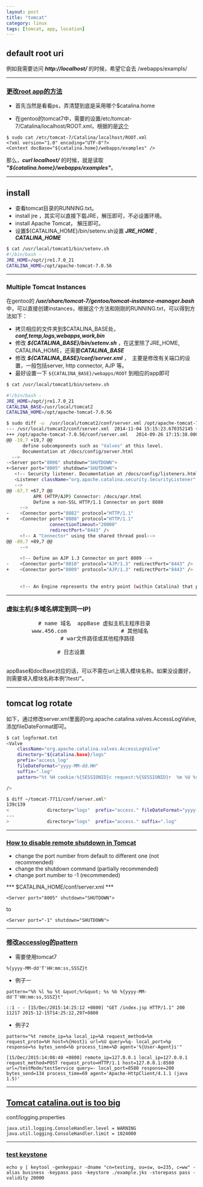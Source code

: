 ```yaml
---
layout: post
title: "tomcat"
category: linux
tags: [tomcat, app, location]
---
```


## default root uri

例如我需要访问 ***http://localhost/*** 的时候，希望它会去 /webapps/exampls/

*****

### [更改root app的方法](http://stackoverflow.com/questions/715506/tomcat-6-how-to-change-the-root-application)

* 首先当然是看看ps，弄清楚到底是采用哪个$catalina.home

* 在gentoo的tomcat7中，需要的设置/etc/tomcat-7/Catalina/localhost/ROOT.xml，根据的是[这个](http://tomcat.apache.org/tomcat-7.0-doc/config/context.html#Defining_a_context)

```
$ sudo cat /etc/tomcat-7/Catalina/localhost/ROOT.xml
<?xml version="1.0" encoding="UTF-8"?>
<Context docBase="${catalina.home}/webapps/examples" />
```

那么，***curl localhost/*** 的时候，就是读取 ***"${catalina.home}/webapps/examples"***。

*****

## install

* 查看tomcat目录的RUNNING.txt。
* install jre ，其实可以直接下载JRE，解压即可，不必设置环境。
* install Apache Tomcat， 解压即可。
* 设置${CATALINA_HOME}/bin/setenv.sh设置 ***JRE_HOME*** , ***CATALINA_HOME***

```bash
$ cat /usr/local/tomcat1/bin/setenv.sh 
#!/bin/bash - 
JRE_HOME=/opt/jre1.7.0_21
CATALINA_HOME=/opt/apache-tomcat-7.0.56
```

*****

### Multiple Tomcat Instances

在gentoo的 ***/usr/share/tomcat-7/gentoo/tomcat-instance-manager.bash*** 中，可以直接创建instances，根据这个方法和刚刚的RUNNING.txt，可以得到方法如下：

* 拷贝相应的文件夹到$CATALINA_BASE处， ***conf,temp,logs,webapps,work,bin***
* 修改 ***${CATALINA_BASE}/bin/setenv.sh*** ，在这里除了JRE_HOME, CATALINA_HOME，还需要***CATALINA_BASE***
* 修改 ***${CATALINA_BASE}/conf/server.xml*** ，　主要是修改有关端口的设置，一般包括server, http connector, AJP 等。
* 最好设置一下 `${CATALINA_BASE}/webapps/ROOT` 到相应的app即可

```bash
$ cat /usr/local/tomcat1/bin/setenv.sh 

#!/bin/bash - 
JRE_HOME=/opt/jre1.7.0_21
CATALINA_BASE=/usr/local/tomcat2
CATALINA_HOME=/opt/apache-tomcat-7.0.56
```

```bash
$ sudo diff -u  /usr/local/tomcat2/conf/server.xml /opt/apache-tomcat-7.0.56/conf/server.xml 
--- /usr/local/tomcat2/conf/server.xml  2014-11-04 15:15:23.670352145 +0800
+++ /opt/apache-tomcat-7.0.56/conf/server.xml   2014-09-26 17:15:38.000000000 +0800
@@ -19,7 +19,7 @@
      define subcomponents such as "Valves" at this level.
      Documentation at /docs/config/server.html
  -->
-<Server port="8006" shutdown="SHUTDOWN">
+<Server port="8005" shutdown="SHUTDOWN">
   <!-- Security listener. Documentation at /docs/config/listeners.html
   <Listener className="org.apache.catalina.security.SecurityListener" />
   -->
@@ -67,7 +67,7 @@
          APR (HTTP/AJP) Connector: /docs/apr.html
          Define a non-SSL HTTP/1.1 Connector on port 8080
     -->
-    <Connector port="8082" protocol="HTTP/1.1"
+    <Connector port="8080" protocol="HTTP/1.1"
                connectionTimeout="20000"
                redirectPort="8443" />
     <!-- A "Connector" using the shared thread pool-->
@@ -89,7 +89,7 @@
     -->
 
     <!-- Define an AJP 1.3 Connector on port 8009 -->
-    <Connector port="8010" protocol="AJP/1.3" redirectPort="8443" />
+    <Connector port="8009" protocol="AJP/1.3" redirectPort="8443" />
 
 
     <!-- An Engine represents the entry point (within Catalina) that processesRE_HOME=/opt/jre1.7.0_21
```

*****

### 虚拟主机(多域名绑定到同一IP)

<pre lang="bash">
    <Host name="www.123.com"  appBase="webapps/test" 
         unpackWARs="true" autoDeploy="true">      # name 域名  appBase 虚拟主机主程序目录  
        <Alias>www.456.com</Alias>                 # 其他域名
        <Context path ="" docBase ="/opt/tomcat/webapps/test.war" debug ="0" reloadbale ="true" >         # war文件路径或其他程序路径
                </Context>
        <Valve className="org.apache.catalina.valves.AccessLogValve" directory="logs"
            prefix="localhost_access_log." suffix=".txt"
            pattern="%h %l %u %t &quot;%r&quot; %s %b" />        # 日志设置
    </Host>
</pre>

appBase和docBase对应的话，可以不需在url上填入模块名称。如果没设置好，则需要填入模块名称本例“/test/”。

*****

## tomcat log rotate

如下，通过修改server.xml里面的org.apache.catalina.valves.AccessLogValve, 添加fileDateFormat即可。

```bash
$ cat logformat.txt
<Valve
    className="org.apache.catalina.valves.AccessLogValve"
    directory="${catalina.base}/logs"
    prefix="access_log"
    fileDateFormat="yyyy-MM-dd.HH"
    suffix=".log"
    pattern="%t %H cookie:%{SESSIONID}c request:%{SESSIONID}r  %m %U %s %q %r"

/>

$ diff ~/tomcat-7711/conf/server.xml*
139c139
<              directory="logs"  prefix="access." fileDateFormat="yyyy-MM-dd.HH" suffix=".log"
---
>              directory="logs"  prefix="access." suffix=".log"
```


*****

### [How to disable remote shutdown in Tomcat](http://thinkmiddleware.blogspot.hk/2014/02/how-to-disable-remote-shutdown-in.html)

* change the port number from default to different one (not recommended)
* change the shutdown command (partially recommended)
* change port number to -1 (recommended)

*** $CATALINA_HOME/conf/server.xml ***

```
<Server port="8005" shutdown="SHUTDOWN">
```

to

```
<Server port="-1" shutdown="SHUTDOWN">
```

*****

### [修改accesslog的pattern](http://comments.gmane.org/gmane.comp.jakarta.tomcat.user/223682)

* 需要使用tomcat7

```
%{yyyy-MM-dd'T'HH:mm:ss,SSSZ}t
```

* 例子一

```
pattern="%h %l %u %t &quot;%r&quot; %s %b %{yyyy-MM-dd'T'HH:mm:ss,SSSZ}t"
```

```
::1 - - [15/Dec/2015:14:25:12 +0800] "GET /index.jsp HTTP/1.1" 200 11217 2015-12-15T14:25:12,297+0800
```

* 例子2

```
pattern="%t remote_ip=%a local_ip=%A request_method=%m request_proto=%H host=%{Host}i url=%U query=%q- local_port=%p response=%s bytes_send=%b process_time=%D agent='%{User-Agent}i'"
```

```
[15/Dec/2015:14:08:40 +0800] remote_ip=127.0.0.1 local_ip=127.0.0.1 request_method=POST request_proto=HTTP/1.1 host=127.0.0.1:8580 url=/testMode/testService query=- local_port=8580 response=200 bytes_send=134 process_time=69 agent='Apache-HttpClient/4.1.1 (java 1.5)'
```

---

## [Tomcat catalina.out is too big](https://stackoverflow.com/questions/46445058/tomcat-catalina-out-is-40gb)

conf/logging.properties

```
java.util.logging.ConsoleHandler.level = WARNING
java.util.logging.ConsoleHandler.limit = 1024000
```

---

### [test keystone](https://stackoverflow.com/questions/3997748/how-can-i-create-a-keystore)

```
echo y | keytool -genkeypair -dname "cn=testing, ou=sw, o=235, c=ww" -alias business -keypass pass -keystore ./example.jks -storepass pass -validity 20000
```
